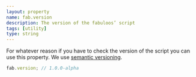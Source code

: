 ```yaml
---
layout: property
name: fab.version
description: The version of the fabuloos’ script
tags: [utility]
type: string
---
```


For whatever reason if you have to check the version of the script you can use this property. We use [semantic versioning](http://semver.org).

```js
fab.version; // 1.0.0-alpha
```